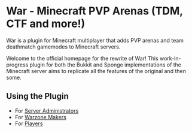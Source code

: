 War - Minecraft PVP Arenas (TDM, CTF and more!)
===

War is a plugin for Minecraft multiplayer that adds PVP arenas and team
deathmatch gamemodes to Minecraft servers.

Welcome to the official homepage for the rewrite of War! This work-in-progress
plugin for both the Bukkit and Sponge implementations of the Minecraft server
aims to replicate all the features of the original and then some.

Using the Plugin
-----
- For [Server Administrators](admin-guide.html)
- For [Warzone Makers](zone-guide.html)
- For [Players](player-guide.html)